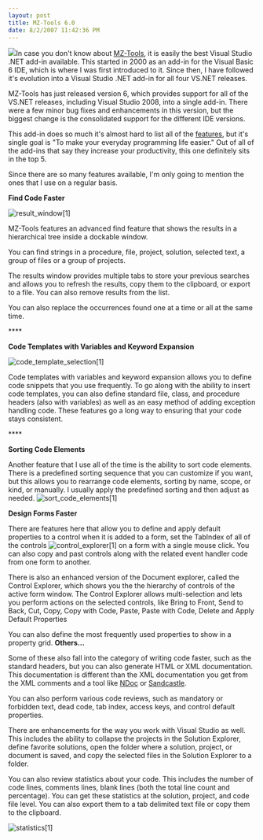 ```yaml
---
layout: post
title: MZ-Tools 6.0
date: 8/2/2007 11:42:36 PM
---
```


[![](http://www.mztools.com/images/mztools.jpg)](http://www.mztools.com/)In case you don't know about [MZ-Tools](http://www.mztools.com/index.aspx), it is easily the best Visual Studio .NET add-in available. This started in 2000 as an add-in for the Visual Basic 6 IDE, which is where I was first introduced to it. Since then, I have followed it's evolution into a Visual Studio .NET add-in for all four VS.NET releases.

MZ-Tools has just released version 6, which provides support for all of the VS.NET releases, including Visual Studio 2008, into a single add-in. There were a few minor bug fixes and enhancements in this version, but the biggest change is the consolidated support for the different IDE versions.

This add-in does so much it's almost hard to list all of the [features](http://www.mztools.com/v6/features.aspx), but it's single goal is "To make your everyday programming life easier." Out of all of the add-ins that say they increase your productivity, this one definitely sits in the top 5.

Since there are so many features available, I'm only going to mention the ones that I use on a regular basis.

**Find Code Faster**

![result_window[1]](http://gwb.blob.core.windows.net/sdorman/WindowsLiveWriter/MZTools6.0_13D0E/result_window1_3.gif)

MZ-Tools features an advanced find feature that shows the results in a hierarchical tree inside a dockable window. 

You can find strings in a procedure, file, project, solution, selected text, a group of files or a group of projects. 

The results window provides multiple tabs to store your previous searches and allows you to refresh the results, copy them to the clipboard, or export to a file. You can also remove results from the list. 

You can also replace the occurrences found one at a time or all at the same time.

**** 

**Code Templates with Variables and Keyword Expansion**

![code_template_selection[1]](http://gwb.blob.core.windows.net/sdorman/WindowsLiveWriter/MZTools6.0_13D0E/code_template_selection1_1.gif) 

Code templates with variables and keyword expansion allows you to define code snippets that you use frequently. To go along with the ability to insert code templates, you can also define standard file, class, and procedure headers (also with variables) as well as an easy method of adding exception handling code. These features go a long way to ensuring that your code stays consistent.

**** 

**Sorting Code Elements**

Another feature that I use all of the time is the ability to sort code elements. There is a predefined sorting sequence that you can customize if you want, but this allows you to rearrange code elements, sorting by name, scope, or kind, or manually. I usually apply the predefined sorting and then adjust as needed.
![sort_code_elements[1]](http://gwb.blob.core.windows.net/sdorman/WindowsLiveWriter/MZTools6.0_13D0E/sort_code_elements1_1.gif)  

**Design Forms Faster**

There are features here that allow you to define and apply default properties to a control when it is added to a form, set the TabIndex of all of the controls ![control_explorer[1]](http://gwb.blob.core.windows.net/sdorman/WindowsLiveWriter/MZTools6.0_13D0E/control_explorer1_3.gif) on a form with a single mouse click. You can also copy and past controls along with the related event handler code from one form to another. 

There is also an enhanced version of the Document explorer, called the Control Explorer, which shows you the the hierarchy of controls of the active form window. The Control Explorer allows multi-selection and lets you perform actions on the selected controls, like Bring to Front, Send to Back, Cut, Copy, Copy with Code, Paste, Paste with Code, Delete and Apply Default Properties

You can also define the most frequently used properties to show in a property grid.
**Others...**  

Some of these also fall into the category of writing code faster, such as the standard headers, but you can also generate HTML or XML documentation. This documentation is different than the XML documentation you get from the XML comments and a tool like [NDoc](http://ndoc.sourceforge.net/) or [Sandcastle](http://blogs.msdn.com/sandcastle/default.aspx).

You can also perform various code reviews, such as mandatory or forbidden text, dead code, tab index, access keys, and control default properties.

There are enhancements for the way you work with Visual Studio as well. This includes the ability to collapse the projects in the Solution Explorer, define favorite solutions, open the folder where a solution, project, or document is saved, and copy the selected files in the Solution Explorer to a folder.

You can also review statistics about your code. This includes the number of code lines, comments lines, blank lines (both the total line count and percentage). You can get these statistics at the solution, project, and code file level. You can also export them to a tab delimited text file or copy them to the clipboard.

![statistics[1]](http://gwb.blob.core.windows.net/sdorman/WindowsLiveWriter/MZTools6.0_13D0E/statistics1_1.gif)
